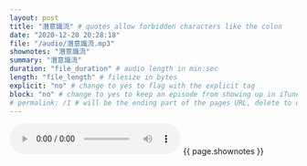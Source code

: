 ```yaml
---
layout: post
title: "潛意識流" # quotes allow forbidden characters like the colon
date: "2020-12-20 20:28:18"
file: "/audio/潛意識流.mp3"
shownotes: "潛意識流"
summary: "潛意識流"
duration: "file_duration" # audio length in min:sec
length: "file_length" # filesize in bytes
explicit: "no" # change to yes to flag with the explicit tag
block: "no" # change to yes to keep an episode from showing up in iTunes
# permalink: /1 # will be the ending part of the pages URL, delete to default to the title
---
```


<audio controls>
<source src="{{site.url}}{{site.baseurl}}{{ page.file }}" type="audio/x-mp3">
Your browser does not support the audio element.
</audio>
{{ page.shownotes }}
